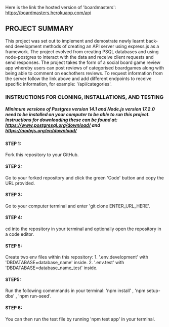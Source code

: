 Here is the link the hosted version of 'boardmasters': https://boardmasters.herokuapp.com/api

## PROJECT SUMMARY

This project was set out to implement and demostrate newly learnt back-end development methods of creating an API server using express.js as a framework. The project evolved from creating PSQL databases and using node-postgres to interact with the data and receive client requests and send responses. The project takes the form of a social board game review app whereby users can post reviews of categorised boardgames along with being able to comment on eachothers reviews. To request information from the server follow the link above and add different endpoints to receive specific information, for example: '/api/categories'.

### INSTRUCTIONS FOR CLONING, INSTALLATIONS, AND TESTING

##### Minimum versions of Postgres version 14.1 and Node.js version 17.2.0 need to be installed on your computer to be able to run this project. Instructions for downloading these can be found at: https://www.postgresql.org/download/ and https://nodejs.org/en/download/

#### STEP 1:
Fork this repository to your GitHub.

#### STEP 2: 
Go to your forked repository and click the green 'Code' button and copy the URL provided.

#### STEP 3: 
Go to your computer terminal and enter 'git clone ENTER_URL_HERE'.

#### STEP 4: 
cd into the repository in your terminal and optionally open the repository in a code editor.

#### STEP 5: 
Create two env files within this repository: 1. '.env.development' with 'DBDATABASE=database_name' inside.  2. '.env.test' with 'DBDATABASE=database_name_test' inside.

#### STEP5: 
Run the following commmands in your terminal: 'npm install' , 'npm setup-dbs' , 'npm run-seed'.

#### STEP 6: 
You can then run the test file by running 'npm test app' in your terminal.



